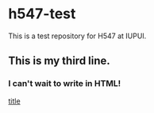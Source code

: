 # h547-test
This is a test repository for H547 at IUPUI. 
## This is my third line. 

### I can't wait to write in HTML!
[title](https://www.google.com)
